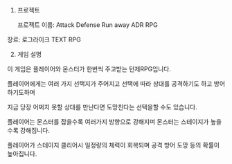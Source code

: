 1. 프로젝트

   프로젝트 이름: Attack Defense Run away ADR RPG

장르: 로그라이크 TEXT RPG

2. 게임 설명

이 게임은 플레이어와 몬스터가 한번씩 주고받는 턴제RPG입니다.

플레이어에게는 여러 가지 선택지가 주어지고 선택에 따라 상대를 공격하기도 하고 방어하기도하며

지금 당장 어쩌지 못할 상대를 만난다면 도망친다는 선택을할 수도 있습니다.

플레이어는 몬스터를 잡을수록 여러가지 방향으로 강해지며 몬스터는 스테이지가 높을수록 강해집니다.

플레이어가 스테이지 클리어시 일정량의 체력이 회복되며 공격 방어 도망 등의 확률이 높아집니다.
